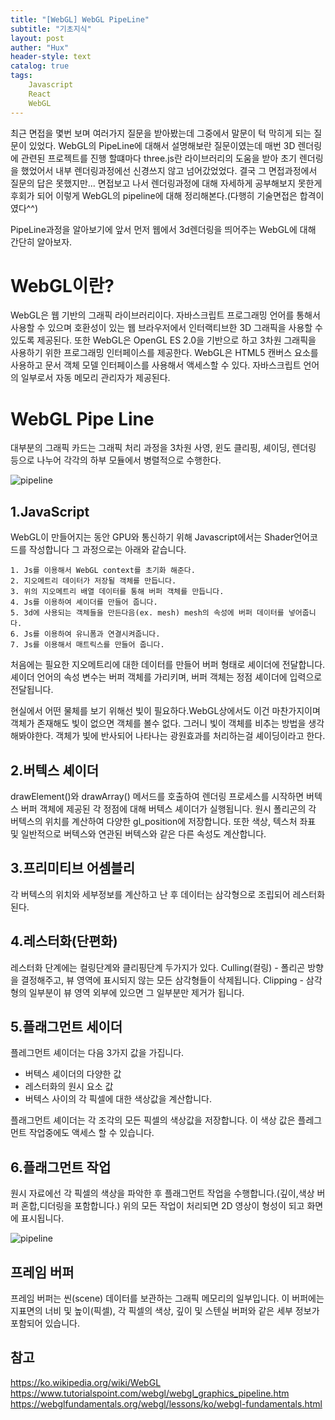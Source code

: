 ```yaml
---
title: "[WebGL] WebGL PipeLine"
subtitle: "기초지식"
layout: post
auther: "Hux"
header-style: text
catalog: true
tags:
    Javascript
    React
    WebGL
---
```


최근 면접을 몇번 보며 여러가지 질문을 받아봤는데 그중에서 말문이 턱 막히게 되는 질문이 있었다. WebGL의 PipeLine에 대해서 설명해보란 질문이였는데 매번 3D 렌더링에 관련된 프로젝트를 진행 할떄마다 three.js란 라이브러리의 도움을 받아 초기 렌더링을 했었어서 내부 렌더링과정에선 신경쓰지 않고 넘어갔었었다. 결국 그 면접과정에서 질문의 답은 못했지만... 면접보고 나서 렌더링과정에 대해 자세하게 공부해보지 못한게 후회가 되어 이렇게 WebGL의 pipeline에 대해 정리해본다.(다행히 기술면접은 합격이였다^^)

PipeLine과정을 알아보기에 앞서 먼저 웹에서 3d렌더링을 띄어주는 WebGL에 대해 간단히 알아보자.

WebGL이란?
===

WebGL은 웹 기반의 그래픽 라이브러리이다. 자바스크립트 프로그래밍 언어를 통해서 사용할 수 있으며 호환성이 있는 웹 브라우저에서 인터랙티브한 3D 그래픽을 사용할 수 있도록 제공된다.
또한 WebGL은 OpenGL ES 2.0을 기반으로 하고 3차원 그래픽을 사용하기 위한 프로그래밍 인터페이스를 제공한다. WebGL은 HTML5 캔버스 요소를 사용하고 문서 객체 모델 인터페이스를 사용해서 액세스할 수 있다. 자바스크립트 언어의 일부로서 자동 메모리 관리자가 제공된다.

WebGL Pipe Line
===

대부분의 그래픽 카드는 그래픽 처리 과정을 3차원 사영, 윈도 클리핑, 셰이딩, 렌더링 등으로 나누어 각각의 하부 모듈에서 병렬적으로 수행한다.

![pipeline]({{site.url}}/img/webgl/webgl_pipeline.jpeg)

1.JavaScript
---
WebGL이 만들어지는 동안 GPU와 통신하기 위해 Javascript에서는 Shader언어코드를 작성합니다
그 과정으로는 아래와 같습니다.

    1. Js를 이용해서 WebGL context를 초기화 해준다.
    2. 지오메트리 데이터가 저장될 객체를 만듭니다.
    3. 위의 지오메트리 배열 데이터를 통해 버퍼 객체를 만듭니다.
    4. Js를 이용하여 셰이더를 만들어 줍니다.
    5. 3d에 사용되는 객체들을 만든다음(ex. mesh) mesh의 속성에 버퍼 데이터를 넣어줍니다.
    6. Js를 이용하여 유니폼과 연결시켜줍니다.
    7. Js를 이용해서 매트릭스를 만들어 줍니다.
    

처음에는 필요한 지오메트리에 대한 데이터를 만들어 버퍼 형태로 셰이더에 전달합니다. 셰이더 언어의 속성 변수는 버퍼 객체를 가리키며, 버퍼 객체는 정점 셰이더에 입력으로 전달됩니다.

현실에서 어떤 물체를 보기 위해선 빛이 필요하다.WebGL상에서도 이건 마찬가지이며 객체가 존재해도 빛이 없으면 객체를 볼수 없다. 그러니 빛이 객체를 비추는 방법을 생각해봐야한다.
객체가 빛에 반사되어 나타나는 광원효과를 처리하는걸 셰이딩이라고 한다.


2.버텍스 셰이더
---
drawElement()와 drawArray() 메서드를 호출하여 렌더링 프로세스를 시작하면 버텍스 버퍼 객체에 제공된 각 정점에 대해 버텍스 셰이더가 실행됩니다. 원시 폴리곤의 각 버텍스의 위치를 계산하여 다양한 gl_position에 저장합니다. 또한 색상, 텍스처 좌표 및 일반적으로 버텍스와 연관된 버텍스와 같은 다른 속성도 계산합니다.

3.프리미티브 어셈블리
---
각 버텍스의 위치와 세부정보를 계산하고 난 후 데이터는 삼각형으로 조립되어 레스터화된다.

4.레스터화(단편화)
---
레스터화 단계에는 컬링단계와 클리핑단계 두가지가 있다.
Culling(컬링) - 폴리곤 방향을 결정해주고, 뷰 영역에 표시되지 않는 모든 삼각형들이 삭제됩니다.
Clipping - 삼각형의 일부분이 뷰 영역 외부에 있으면 그 일부분만 제거가 됩니다.


5.플래그먼트 세이더
---
플레그먼트 셰이더는 다음 3가지 값을 가집니다.
* 버텍스 셰이더의 다양한 값
* 레스터화의 원시 요소 값
* 버텍스 사이의 각 픽셀에 대한 색상값을 계산합니다.

플래그먼트 셰이더는 각 조각의 모든 픽셀의 색상값을 저장합니다. 이 색상 값은 플레그먼트 작업중에도 액세스 할 수 있습니다.

6.플래그먼트 작업
---
원시 자료에선 각 픽셀의 색상을 파악한 후 플래그먼트 작업을 수행합니다.(깊이,색상 버퍼 혼합,디더링을 포함합니다.)
위의 모든 작업이 처리되면 2D 영상이 형성이 되고 화면에 표시됩니다.


![pipeline]({{site.url}}/img/webgl/fragment_operations.jpeg)

프레임 버퍼
---
프레임 버퍼는 씬(scene) 데이터를 보관하는 그래픽 메모리의 일부입니다. 이 버퍼에는 지표면의 너비 및 높이(픽셀), 각 픽셀의 색상, 깊이 및 스텐실 버퍼와 같은 세부 정보가 포함되어 있습니다.


참고
---
https://ko.wikipedia.org/wiki/WebGL
https://www.tutorialspoint.com/webgl/webgl_graphics_pipeline.htm
https://webglfundamentals.org/webgl/lessons/ko/webgl-fundamentals.html
